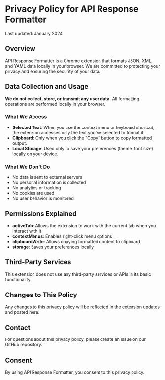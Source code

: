 # Privacy Policy for API Response Formatter

Last updated: January 2024

## Overview
API Response Formatter is a Chrome extension that formats JSON, XML, and YAML data locally in your browser. We are committed to protecting your privacy and ensuring the security of your data.

## Data Collection and Usage
**We do not collect, store, or transmit any user data.** All formatting operations are performed locally in your browser.

### What We Access
- **Selected Text**: When you use the context menu or keyboard shortcut, the extension accesses only the text you've selected to format it.
- **Clipboard**: Only when you click the "Copy" button to copy formatted output.
- **Local Storage**: Used only to save your preferences (theme, font size) locally on your device.

### What We Don't Do
- No data is sent to external servers
- No personal information is collected
- No analytics or tracking
- No cookies are used
- No user behavior is monitored

## Permissions Explained
- **activeTab**: Allows the extension to work with the current tab when you interact with it
- **contextMenus**: Enables right-click menu options
- **clipboardWrite**: Allows copying formatted content to clipboard
- **storage**: Saves your preferences locally

## Third-Party Services
This extension does not use any third-party services or APIs in its basic functionality.

## Changes to This Policy
Any changes to this privacy policy will be reflected in the extension updates and posted here.

## Contact
For questions about this privacy policy, please create an issue on our GitHub repository.

## Consent
By using API Response Formatter, you consent to this privacy policy.